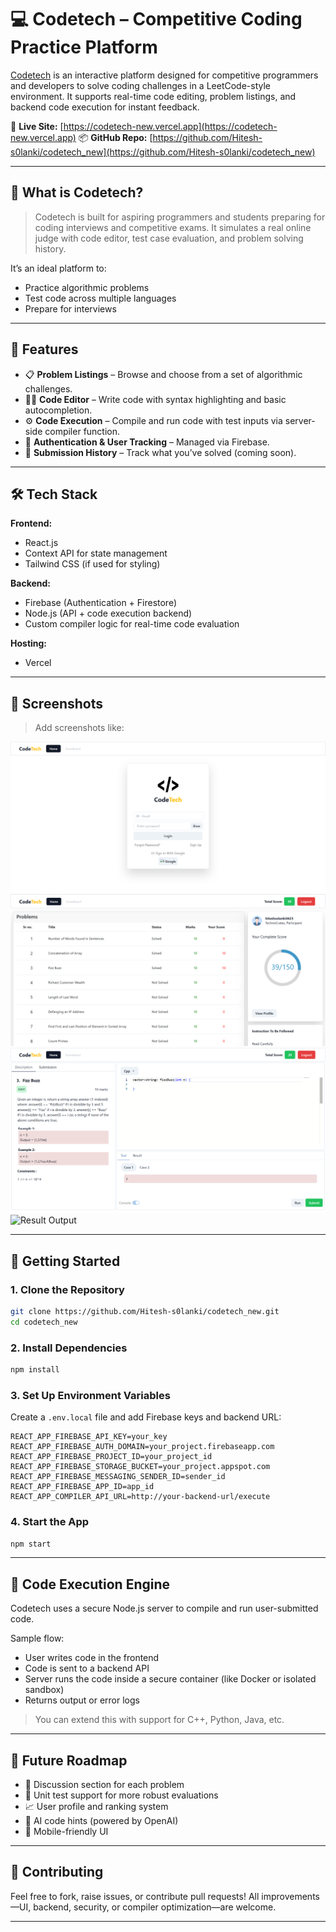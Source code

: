 # 💻 Codetech – Competitive Coding Practice Platform

[Codetech](https://codetech-new.vercel.app/) is an interactive platform designed for competitive programmers and developers to solve coding challenges in a LeetCode-style environment. It supports real-time code editing, problem listings, and backend code execution for instant feedback.

🔗 **Live Site:** [https://codetech-new.vercel.app](https://codetech-new.vercel.app)
📦 **GitHub Repo:** [https://github.com/Hitesh-s0lanki/codetech_new](https://github.com/Hitesh-s0lanki/codetech_new)

---

## 🚀 What is Codetech?

> Codetech is built for aspiring programmers and students preparing for coding interviews and competitive exams. It simulates a real online judge with code editor, test case evaluation, and problem solving history.

It’s an ideal platform to:

- Practice algorithmic problems
- Test code across multiple languages
- Prepare for interviews

---

## 🧠 Features

- 📋 **Problem Listings** – Browse and choose from a set of algorithmic challenges.
- 🧑‍💻 **Code Editor** – Write code with syntax highlighting and basic autocompletion.
- ⚙️ **Code Execution** – Compile and run code with test inputs via server-side compiler function.
- 🔐 **Authentication & User Tracking** – Managed via Firebase.
- 🧾 **Submission History** – Track what you’ve solved (coming soon).

---

## 🛠️ Tech Stack

**Frontend:**

- React.js
- Context API for state management
- Tailwind CSS (if used for styling)

**Backend:**

- Firebase (Authentication + Firestore)
- Node.js (API + code execution backend)
- Custom compiler logic for real-time code evaluation

**Hosting:**

- Vercel

---

## 📸 Screenshots

> Add screenshots like:

![Auth Page](images/auth.png)
![Problem List](images/problems.png)
![Problem ](images/problem.png)
![Result Output](images/scoret.png)

---

## 🧰 Getting Started

### 1. Clone the Repository

```bash
git clone https://github.com/Hitesh-s0lanki/codetech_new.git
cd codetech_new
```

### 2. Install Dependencies

```bash
npm install
```

### 3. Set Up Environment Variables

Create a `.env.local` file and add Firebase keys and backend URL:

```env
REACT_APP_FIREBASE_API_KEY=your_key
REACT_APP_FIREBASE_AUTH_DOMAIN=your_project.firebaseapp.com
REACT_APP_FIREBASE_PROJECT_ID=your_project_id
REACT_APP_FIREBASE_STORAGE_BUCKET=your_project.appspot.com
REACT_APP_FIREBASE_MESSAGING_SENDER_ID=sender_id
REACT_APP_FIREBASE_APP_ID=app_id
REACT_APP_COMPILER_API_URL=http://your-backend-url/execute
```

### 4. Start the App

```bash
npm start
```

---

## 🔧 Code Execution Engine

Codetech uses a secure Node.js server to compile and run user-submitted code.

Sample flow:

- User writes code in the frontend
- Code is sent to a backend API
- Server runs the code inside a secure container (like Docker or isolated sandbox)
- Returns output or error logs

> You can extend this with support for C++, Python, Java, etc.

---

## 🔮 Future Roadmap

- 💬 Discussion section for each problem
- 🧪 Unit test support for more robust evaluations
- 📈 User profile and ranking system
- 🧠 AI code hints (powered by OpenAI)
- 📱 Mobile-friendly UI

---

## 🤝 Contributing

Feel free to fork, raise issues, or contribute pull requests! All improvements—UI, backend, security, or compiler optimization—are welcome.

---
